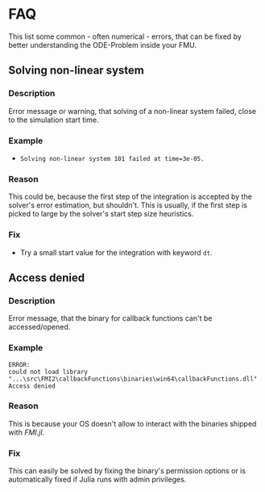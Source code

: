 
# FAQ

This list some common - often numerical - errors, that can be fixed by better understanding the ODE-Problem inside your FMU.



## Solving non-linear system
### Description
Error message or warning, that solving of a non-linear system failed, close to the simulation start time.

### Example
- `Solving non-linear system 101 failed at time=3e-05.`

### Reason
This could be, because the first step of the integration is accepted by the solver's error estimation, but shouldn't. This is usually, if the first step is picked to large by the solver's start step size heuristics.

### Fix
- Try a small start value for the integration with keyword `dt`.



## Access denied
### Description
Error message, that the binary for callback functions can't be accessed/opened.

### Example
```
ERROR:
could not load library "...\src\FMI2\callbackFunctions\binaries\win64\callbackFunctions.dll"
Access denied
```

### Reason
This is because your OS doesn't allow to interact with the binaries shipped with *FMI.jl*. 

### Fix
This can easily be solved by fixing the binary's permission options or is automatically fixed if Julia runs with admin privileges.
